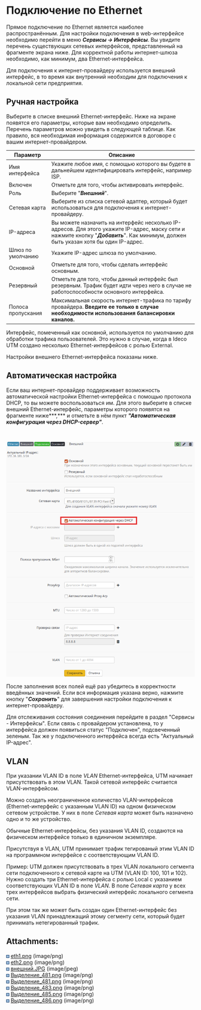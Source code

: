 # Подключение по Ethernet

Прямое подключение по Ethernet является наиболее распространённым. Для
настройки подключения в web-интерфейсе необходимо перейти в меню
***Сервисы -\> Интерфейсы***. Вы увидите перечень существующих
сетевых интерфейсов, представленный на фрагменте экрана ниже. Для
корректной работы интернет-шлюза необходимо, как минимум, два
Ethernet-интерфейса.

Для подключения к интернет-провайдеру используется внешний интерфейс, в
то время как внутренний необходим для подключения к локальной сети
предприятия.

  

## Ручная настройка

Выберите в списке внешний Ethernet-интерфейс. Ниже на экране появятся
его параметры, которые вам необходимо определить. Перечень параметров
можно увидеть в следующей таблице. Как правило, вся необходимая
информация содержится в договоре с вашим интернет-провайдером.

<div class="table-wrap">

| Параметр           | Описание                                                                                                                                                                                |
| ------------------ | --------------------------------------------------------------------------------------------------------------------------------------------------------------------------------------- |
| Имя интерфейса     | Укажите любое имя, с помощью которого вы будете в дальнейшем идентифицировать интерфейс, например ISP.                                                                                  |
| Включен            | Отметьте для того, чтобы активировать интерфейс.                                                                                                                                        |
| Роль               | Выберите "***Внешний***".                                                                                                                                                               |
| Сетевая карта      | Выберите из списка сетевой адаптер, который будет использоваться для подключения к интернет-провайдеру.                                                                                 |
| IP-адреса          | Вы можете назначить на интерфейс несколько IP-адресов. Для этого укажите IP-адрес, маску сети и нажмите кнопку "***Добавить***". Как минимум, должен быть указан хотя бы один IP-адрес. |
| Шлюз по умолчанию  | Укажите IP-адрес шлюза по умолчанию.                                                                                                                                                    |
| Основной           | Отметьте для того, чтобы сделать интерфейс основным.                                                                                                                                    |
| Резервный          | Отметьте для того, чтобы данный интерфейс был резервным. Трафик будет идти через него в случае не работоспособности основного интерфейса.                                               |
| Полоса пропускания | Максимальная скорость интернет-трафика по тарифу провайдера. **Введите ее только в случае необходимости использования балансировки каналов.**                                           |

</div>

<div>

<div>

Интерфейс, помеченный как основной, используется по умолчанию для
обработки трафика пользователей. Это нужно в случае, когда в
Ideco UTM создано несколько Ethernet-интерфейсов с ролью External.

</div>

</div>

Настройки внешнего Ethernet-интерфейса показаны ниже.

  

## Автоматическая настройка

Если ваш интернет-провайдер поддерживает возможность автоматической
настройки Ethernet-интерфейса с помощью протокола DHCP, то вы
можете воспользоваться им. Для этого выберите в списке внешний
Ethernet-интерфейс, параметры которого появятся на фрагменте ниже***,***
и отметьте в нём пункт ***"Автоматическая конфигурация через
DHCP-сервер"***.

 

![](attachments/1278027/12025868.png)

После заполнения всех полей ещё раз убедитесь в корректности введённых
значений. Если вся информация указана верно, нажмите кнопку
"***Сохранить***" для завершения настройки подключения к
интернет-провайдеру.

Для отслеживания состояния соединения перейдите в раздел "Сервисы -
Интерфейсы". Если связь с провайдером установлена, то у интерфейса
должен появиться статус "Подключен", подсвеченный зеленым. Так же у
подключенного интерфейса всегда есть "Актуальный IP-адрес".

## VLAN

При указании VLAN ID в поле *VLAN* Ethernet-интерфейса, UTM начинает
присутствовать в этом VLAN. Такой сетевой интерфейс считается
VLAN-интерфейсом.

Можно создать неограниченное количество VLAN-интерфейсов
(Ethernet-интерфейс с указанным VLAN ID) на одном физическом
сетевом устройстве. У них в поле *Сетевая карта* может быть
назначено одно и то же устройство.

Обычные Ethernet-интерфейсы, без указания VLAN ID, создаются на
физическом интерфейсе только в единичном экземпляре.

Присутствуя в VLAN, UTM принимает трафик тегированый этим VLAN ID на
программном интерфейсе с соответствующим VLAN ID.

Пример: UTM должен присутствовать в трех VLAN локального сегмента сети
подключенного к сетевой карте на UTM (VLAN ID: 100, 101 и 102). Нужно
создать три Ethernet-интерфейса с ролью Local с указанием
соответствующих VLAN ID в поле *VLAN*. В поле *Сетевая
карта* у всех трех интерфейсов выбрать физический интерфейс
локального сегмента сети.

При этом так же может быть создан один Ethernet-интерфейс без указания
VLAN принадлежащий этому сегменту сети, который будет принимать
нетегированный трафик.

<div class="pageSectionHeader">

## Attachments:

</div>

<div class="greybox" data-align="left">

![](images/icons/bullet_blue.gif)
[eth1.png](attachments/1278027/6586877.png) (image/png)  
![](images/icons/bullet_blue.gif)
[eth2.png](attachments/1278027/6586878.png) (image/png)  
![](images/icons/bullet_blue.gif)
[внешний.JPG](attachments/1278027/7110663.jpg) (image/jpeg)  
![](images/icons/bullet_blue.gif)
[Выделение\_481.png](attachments/1278027/12025863.png)
(image/png)  
![](images/icons/bullet_blue.gif)
[Выделение\_481.png](attachments/1278027/12025862.png)
(image/png)  
![](images/icons/bullet_blue.gif)
[Выделение\_483.png](attachments/1278027/12025865.png)
(image/png)  
![](images/icons/bullet_blue.gif)
[Выделение\_485.png](attachments/1278027/12025866.png)
(image/png)  
![](images/icons/bullet_blue.gif)
[Выделение\_486.png](attachments/1278027/12025868.png)
(image/png)  

</div>
